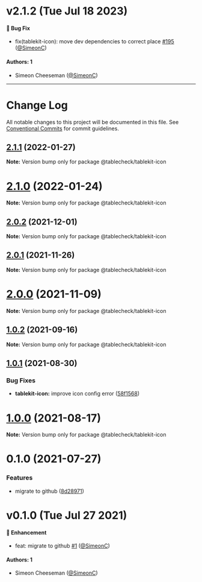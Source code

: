 # v2.1.2 (Tue Jul 18 2023)

#### 🐛 Bug Fix

- fix(tablekit-icon): move dev dependencies to correct place [#195](https://github.com/tablecheck/tablekit/pull/195) ([@SimeonC](https://github.com/SimeonC))

#### Authors: 1

- Simeon Cheeseman ([@SimeonC](https://github.com/SimeonC))

---

# Change Log

All notable changes to this project will be documented in this file.
See [Conventional Commits](https://conventionalcommits.org) for commit guidelines.

## [2.1.1](https://github.com/tablecheck/tablekit/compare/@tablecheck/tablekit-icon@2.1.0...@tablecheck/tablekit-icon@2.1.1) (2022-01-27)

**Note:** Version bump only for package @tablecheck/tablekit-icon





# [2.1.0](https://github.com/tablecheck/tablekit/compare/@tablecheck/tablekit-icon@2.0.2...@tablecheck/tablekit-icon@2.1.0) (2022-01-24)

**Note:** Version bump only for package @tablecheck/tablekit-icon





## [2.0.2](https://github.com/tablecheck/tablekit/compare/@tablecheck/tablekit-icon@2.0.1...@tablecheck/tablekit-icon@2.0.2) (2021-12-01)

**Note:** Version bump only for package @tablecheck/tablekit-icon





## [2.0.1](https://github.com/tablecheck/tablekit/compare/@tablecheck/tablekit-icon@2.0.0...@tablecheck/tablekit-icon@2.0.1) (2021-11-26)

**Note:** Version bump only for package @tablecheck/tablekit-icon





# [2.0.0](https://github.com/tablecheck/tablekit/compare/@tablecheck/tablekit-icon@1.0.2...@tablecheck/tablekit-icon@2.0.0) (2021-11-09)

**Note:** Version bump only for package @tablecheck/tablekit-icon





## [1.0.2](https://github.com/tablecheck/tablekit/compare/@tablecheck/tablekit-icon@1.0.1...@tablecheck/tablekit-icon@1.0.2) (2021-09-16)

**Note:** Version bump only for package @tablecheck/tablekit-icon





## [1.0.1](https://github.com/tablecheck/tablekit/compare/@tablecheck/tablekit-icon@1.0.0...@tablecheck/tablekit-icon@1.0.1) (2021-08-30)


### Bug Fixes

* **tablekit-icon:** improve icon config error ([58f1568](https://github.com/tablecheck/tablekit/commit/58f1568bb75ce46014fe13c4d066e6dabaa24cea))





# [1.0.0](https://github.com/tablecheck/tablekit/compare/@tablecheck/tablekit-icon@0.1.0...@tablecheck/tablekit-icon@1.0.0) (2021-08-17)

**Note:** Version bump only for package @tablecheck/tablekit-icon





# 0.1.0 (2021-07-27)


### Features

* migrate to github ([8d28971](https://github.com/tablecheck/tablekit/commit/8d28971175010fcb2a3cd9c48a749e7af1bdc9f9))





# v0.1.0 (Tue Jul 27 2021)

#### 🚀 Enhancement

- feat: migrate to github [#1](https://github.com/tablecheck/tablekit/pull/1) ([@SimeonC](https://github.com/SimeonC))

#### Authors: 1

- Simeon Cheeseman ([@SimeonC](https://github.com/SimeonC))
